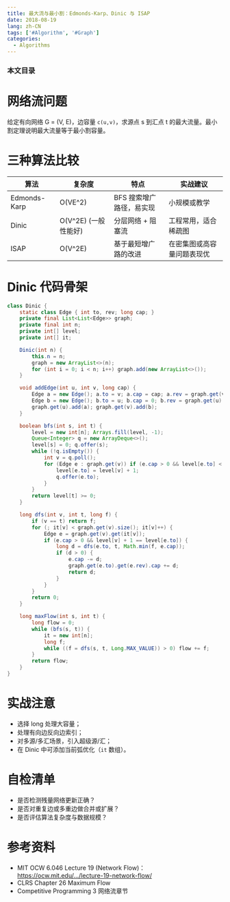 ```yaml
---
title: 最大流与最小割：Edmonds-Karp、Dinic 与 ISAP
date: 2018-08-19
lang: zh-CN
tags: ['#Algorithm', '#Graph']
categories:
  - Algorithms
---
```


### 本文目录
<!-- toc -->

# 网络流问题
给定有向网络 G = (V, E)，边容量 `c(u,v)`，求源点 s 到汇点 t 的最大流量。最小割定理说明最大流量等于最小割容量。

# 三种算法比较
| 算法 | 复杂度 | 特点 | 实战建议 |
|---|---|---|---|
| Edmonds-Karp | O(VE^2) | BFS 搜索增广路径，易实现 | 小规模或教学 |
| Dinic | O(V^2E) (一般性能好) | 分层网络 + 阻塞流 | 工程常用，适合稀疏图 |
| ISAP | O(V^2E) | 基于最短增广路的改进 | 在密集图或高容量问题表现优 |

# Dinic 代码骨架
```java
class Dinic {
    static class Edge { int to, rev; long cap; }
    private final List<List<Edge>> graph;
    private final int n;
    private int[] level;
    private int[] it;

    Dinic(int n) {
        this.n = n;
        graph = new ArrayList<>(n);
        for (int i = 0; i < n; i++) graph.add(new ArrayList<>());
    }

    void addEdge(int u, int v, long cap) {
        Edge a = new Edge(); a.to = v; a.cap = cap; a.rev = graph.get(v).size();
        Edge b = new Edge(); b.to = u; b.cap = 0; b.rev = graph.get(u).size();
        graph.get(u).add(a); graph.get(v).add(b);
    }

    boolean bfs(int s, int t) {
        level = new int[n]; Arrays.fill(level, -1);
        Queue<Integer> q = new ArrayDeque<>();
        level[s] = 0; q.offer(s);
        while (!q.isEmpty()) {
            int v = q.poll();
            for (Edge e : graph.get(v)) if (e.cap > 0 && level[e.to] < 0) {
                level[e.to] = level[v] + 1;
                q.offer(e.to);
            }
        }
        return level[t] >= 0;
    }

    long dfs(int v, int t, long f) {
        if (v == t) return f;
        for (; it[v] < graph.get(v).size(); it[v]++) {
            Edge e = graph.get(v).get(it[v]);
            if (e.cap > 0 && level[v] + 1 == level[e.to]) {
                long d = dfs(e.to, t, Math.min(f, e.cap));
                if (d > 0) {
                    e.cap -= d;
                    graph.get(e.to).get(e.rev).cap += d;
                    return d;
                }
            }
        }
        return 0;
    }

    long maxFlow(int s, int t) {
        long flow = 0;
        while (bfs(s, t)) {
            it = new int[n];
            long f;
            while ((f = dfs(s, t, Long.MAX_VALUE)) > 0) flow += f;
        }
        return flow;
    }
}
```

# 实战注意
- 选择 long 处理大容量；
- 处理有向边反向边索引；
- 对多源/多汇场景，引入超级源/汇；
- 在 Dinic 中可添加当前弧优化（`it` 数组）。

# 自检清单
- 是否检测残量网络更新正确？
- 是否对重复边或多重边做合并或扩展？
- 是否评估算法复杂度与数据规模？

# 参考资料
- MIT OCW 6.046 Lecture 19 (Network Flow)：https://ocw.mit.edu/.../lecture-19-network-flow/
- CLRS Chapter 26 Maximum Flow
- Competitive Programming 3 网络流章节
